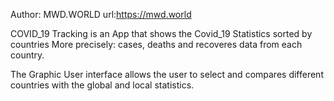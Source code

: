 Author: MWD.WORLD
url:https://mwd.world



COVID_19 Tracking is an App that shows the Covid_19 Statistics sorted by countries 
More precisely: cases, deaths and recoveres data from each country.

The Graphic User interface allows the user to select and compares different countries with the global and local statistics. 
